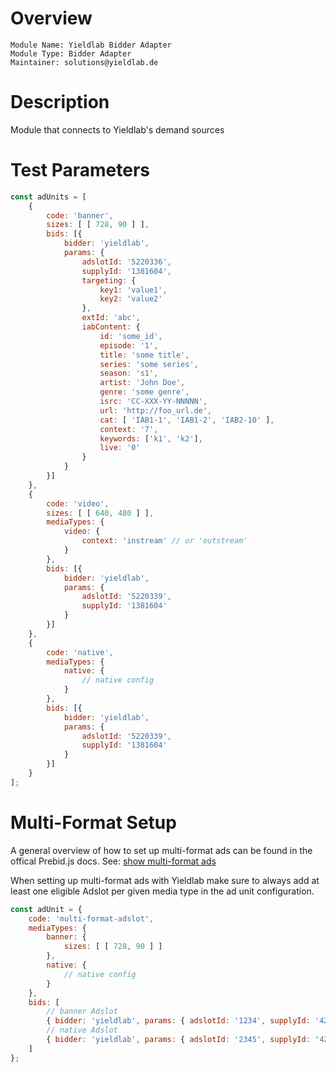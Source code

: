 # Overview

```
Module Name: Yieldlab Bidder Adapter
Module Type: Bidder Adapter
Maintainer: solutions@yieldlab.de
```

# Description

Module that connects to Yieldlab's demand sources

# Test Parameters

```javascript
const adUnits = [
    {
        code: 'banner',
        sizes: [ [ 728, 90 ] ],
        bids: [{
            bidder: 'yieldlab',
            params: {
                adslotId: '5220336',
                supplyId: '1381604',
                targeting: {
                    key1: 'value1',
                    key2: 'value2'
                },
                extId: 'abc',
                iabContent: {
                    id: 'some_id',
                    episode: '1',
                    title: 'some title',
                    series: 'some series',
                    season: 's1',
                    artist: 'John Doe',
                    genre: 'some genre',
                    isrc: 'CC-XXX-YY-NNNNN',
                    url: 'http://foo_url.de',
                    cat: [ 'IAB1-1', 'IAB1-2', 'IAB2-10' ],
                    context: '7',
                    keywords: ['k1', 'k2'],
                    live: '0'
                }
            }
        }]
    },
    {
        code: 'video',
        sizes: [ [ 640, 480 ] ],
        mediaTypes: {
            video: {
                context: 'instream' // or 'outstream'
            }
        },
        bids: [{
            bidder: 'yieldlab',
            params: {
                adslotId: '5220339',
                supplyId: '1381604'
            }
        }]
    },
    {
        code: 'native',
        mediaTypes: {
            native: {
                // native config
            }
        },
        bids: [{
            bidder: 'yieldlab',
            params: {
                adslotId: '5220339',
                supplyId: '1381604'
            }
        }]
    }
];
```

# Multi-Format Setup

A general overview of how to set up multi-format ads can be found in the offical Prebid.js docs. See: [show multi-format ads](https://docs.prebid.org/dev-docs/show-multi-format-ads.html)

When setting up multi-format ads with Yieldlab make sure to always add at least one eligible Adslot per given media type in the ad unit configuration.

```javascript
const adUnit = {
    code: 'multi-format-adslot',
    mediaTypes: {
        banner: {
            sizes: [ [ 728, 90 ] ]
        },
        native: {
            // native config
        }
    },
    bids: [
        // banner Adslot
        { bidder: 'yieldlab', params: { adslotId: '1234', supplyId: '42' } },
        // native Adslot
        { bidder: 'yieldlab', params: { adslotId: '2345', supplyId: '42' } }
    ]
};
```

